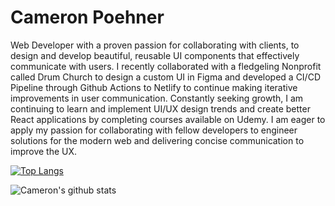 # Cameron Poehner <br>

Web Developer with a proven passion for collaborating with clients, to design and develop beautiful, reusable UI components that effectively communicate with users. I recently collaborated with a fledgeling Nonprofit called Drum Church to design a custom UI in Figma and developed a CI/CD Pipeline through Github Actions to Netlify to continue making iterative improvements in user communication. Constantly seeking growth, I am continuing to learn and implement UI/UX design trends and create better React applications by completing courses available on Udemy. I am eager to apply my passion for collaborating with fellow developers to engineer solutions for the modern web and delivering concise communication to improve the UX.

[![Top Langs](https://github-readme-stats.vercel.app/api/top-langs/?username=cameron-poehner&layout=compact)](https://github.com/cameron-poehner/github-readme-stats) <br>

![Cameron's github stats](https://github-readme-stats.vercel.app/api?username=cameron-poehner&show_icons=true&theme=dark)
<!--
**cameron-poehner/cameron-poehner** is a ✨ _special_ ✨ repository because its `README.md` (this file) appears on your GitHub profile.


-->
